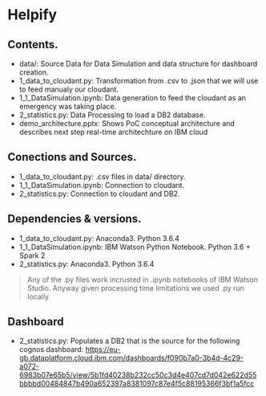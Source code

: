 # Helpify

## Contents.
- data/: Source Data for Data Simulation
 and data structure for dashboard creation.
- 1_data_to_cloudant.py: Transformation from .csv to .json that
we will use to feed manualy our cloudant.
- 1_1_DataSimulation.ipynb: Data generation to feed the cloudant
 as an emergency was taking place.
- 2_statistics.py: Data Processing to load a DB2 database.
- demo_architecture.pptx: Shows PoC conceptual architecture
 and describes next step real-time architechture on IBM cloud
## Conections and Sources.
- 1_data_to_cloudant.py: .csv files in data/ directory.
- 1_1_DataSimulation.ipynb: Connection to cloudant.
- 2_statistics.py: Connection to cloudant and DB2.

## Dependencies & versions.
- 1_data_to_cloudant.py: Anaconda3. Python 3.6.4
- 1_1_DataSimulation.ipynb: IBM Watson Python Notebook.
 Python 3.6  + Spark 2
- 2_statistics.py: Anaconda3. Python 3.6.4  
> Any of the .py files work incrusted in .ipynb notebooks of IBM Watson Studio. 
Anyway given processing time limitations we used .py run locally
## Dashboard
- 2_statistics.py: Populates a DB2 that is the source for the following
cognos dashboard: https://eu-gb.dataplatform.cloud.ibm.com/dashboards/f090b7a0-3b4d-4c29-a072-6983b07e65b5/view/5b1fd40238b232cc50c3d4e407cd7d042e622d55bbbbd00484847b490a652397a8381097c87e4f5c88195366f3bf1a5fcc
